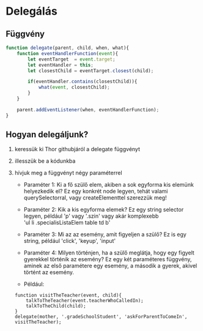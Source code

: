 # Delegálás
## Függvény
```js
function delegate(parent, child, when, what){
    function eventHandlerFunction(event){
        let eventTarget  = event.target;
        let eventHandler = this;
        let closestChild = eventTarget.closest(child);

        if(eventHandler.contains(closestChild)){
            what(event, closestChild);
        }
    }

    parent.addEventListener(when, eventHandlerFunction);
}
```

## Hogyan delegáljunk?
1. keressük ki Thor githubjáról a delegate függvényt
2. illesszük be a kódunkba
3. hívjuk meg a függvényt négy paraméterrel
    - Paraméter 1: Ki a fő szülő elem, akiben a sok egyforma kis elemünk helyezkedik el?
                 Ez egy konkrét node legyen, tehát valami querySelectorral, vagy createElementtel szerezzük meg!
    - Paraméter 2: Kik a kis egyforma elemek?
                 Ez egy string selector legyen, például 'p' vagy '.szin' vagy akár komplexebb  
                 'ul li .specialisListaElem table td b'
    - Paraméter 3: Mi az az esemény, amit figyeljen a szülő?
                 Ez is egy string, például 'click', 'keyup', 'input'
    - Paraméter 4: Milyen történjen, ha a szülő meglátja, hogy egy figyelt gyerekkel történik az esemény?
                 Ez egy két paraméteres függvény, aminek az első paramétere egy esemény, a második a gyerek, akivel történt az esemény.

    - Például:
    
    ````JS
    function visitTheTeacher(event, child){
        talkToTheTeacher(event.teacherWhoCalledIn);
        talkToTheChild(child);
    }
    delegate(mother, '.gradeSchoolStudent', 'askForParentToComeIn', visitTheTeacher);
    ````